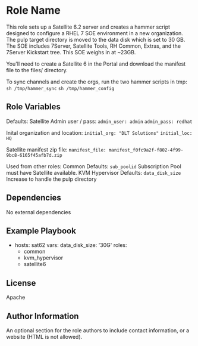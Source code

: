 Role Name
=========

This role sets up a Satellite 6.2 server and creates a hammer script designed to configure a RHEL 7 SOE environment in a new organization.  The pulp target directory is moved to the data disk which is set to 30 GB.  The SOE includes 7Server, Satellite Tools, RH Common, Extras, and the 7Server Kickstart tree.  This SOE weighs in at ~23GB.

You'll need to create a Satellite 6 in the Portal and download the manifest file to the files/ directory.

To sync channels and create the orgs, run the two hammer scripts in tmp:
 `sh /tmp/hammer_sync`
 `sh /tmp/hammer_config`

Role Variables
--------------

Defaults:
Satellite Admin user / pass:
  `admin_user: admin`
  `admin_pass: redhat`

Inital organization and location:
  `initial_org: "DLT Solutions"`
  `initial_loc: HQ`

Satellite manifest zip file:
  `manifest_file: manifest_f0fc9a2f-f802-4f99-9bc8-6165f45afb7d.zip`

Used from other roles:
Common Defaults:
  `sub_poolid` Subscription Pool must have Satellite available.
KVM Hypervisor Defaults:
  `data_disk_size` Increase to handle the pulp directory

Dependencies
------------

No external dependencies

Example Playbook
----------------

- hosts: sat62
  vars:
    data_disk_size: '30G'
  roles:
  - common
  - kvm_hypervisor
  - satellite6

License
-------

Apache

Author Information
------------------

An optional section for the role authors to include contact information, or a website (HTML is not allowed).
